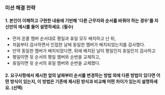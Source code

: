 ### 미션 해결 전략

#### 1. 본인이 이해하고 구현한 내용에 기반해 '다른 근무자와 순서를 바꿔야 하는 경우'를 자신만의 예시를 들어 설명하세요. (필수)

- 먼저 온콜 멤버 순서대로 평일과 휴일 모두 배치하고 난 뒤,
- 처음부터 검사하면서 인접한 날에 동일한 멤버가 배치되었는지를 검사했다.
- 만약 동일한 멤버가 배치되었다면, 뒤에 배치된 날이 평일인지 휴일인지 검사하고
- 평일이면 뒷 순서의 평일 멤버와 순번을 교체하고,
- 휴일이면 뒷 순서의 휴일 멤버와 순번을 교체했다.

#### 2. 요구사항에서 제시한 앞의 날짜부터 순서를 변경하는 방법 외에 다른 방법이 있다면 어떤 방식이 있는지, 이 방법은 기존에 제시된 방식과 비교해 어떤 차이가 있는지 설명하세요. (선택)
